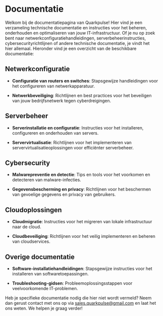 # Documentatie

Welkom bij de documentatiepagina van Quarkpulse! Hier vind je een verzameling technische documentatie en instructies voor het beheren, onderhouden en optimaliseren van jouw IT-infrastructuur. Of je nu op zoek bent naar netwerkconfiguratiehandleidingen, serverbeheerinstructies, cybersecurityrichtlijnen of andere technische documentatie, je vindt het hier allemaal. Hieronder vind je een overzicht van de beschikbare documentatie:

## Netwerkconfiguratie

- **Configuratie van routers en switches**: Stapsgewijze handleidingen voor het configureren van netwerkapparatuur.
  
- **Netwerkbeveiliging**: Richtlijnen en best practices voor het beveiligen van jouw bedrijfsnetwerk tegen cyberdreigingen.

## Serverbeheer

- **Serverinstallatie en configuratie**: Instructies voor het installeren, configureren en onderhouden van servers.
  
- **Servervirtualisatie**: Richtlijnen voor het implementeren van servervirtualisatieoplossingen voor efficiënter serverbeheer.

## Cybersecurity

- **Malwarepreventie en detectie**: Tips en tools voor het voorkomen en detecteren van malware-infecties.
  
- **Gegevensbescherming en privacy**: Richtlijnen voor het beschermen van gevoelige gegevens en privacy van gebruikers.

## Cloudoplossingen

- **Cloudmigratie**: Instructies voor het migreren van lokale infrastructuur naar de cloud.
  
- **Cloudbeveiliging**: Richtlijnen voor het veilig implementeren en beheren van cloudservices.

## Overige documentatie

- **Software-installatiehandleidingen**: Stapsgewijze instructies voor het installeren van softwaretoepassingen.
  
- **Troubleshooting-gidsen**: Probleemoplossingsstappen voor veelvoorkomende IT-problemen.

Heb je specifieke documentatie nodig die hier niet wordt vermeld? Neem dan gerust contact met ons op via sales.quarkpulse@gmail.com en laat het ons weten. We helpen je graag verder!
